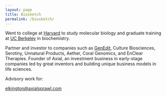 ```yaml
---
layout: page
title: Biosketch
permalink: /biosketch/
---
```


Went to college at [Harvard](https://molbio.mgh.harvard.edu/individual/1821) to study molecular biology and graduate training at [UC Berkeley](https://www.linkedin.com/in/joshua-elkington-b6b37b141/) in biochemistry.

Partner and investor to companies such as [GenEdit](http://www.genedit.com), Culture Biosciences, Serotiny, Unnatural Products, Aether, Coral Genomics, and EnClear Therapies. Founder of Axial, an investment business in early-stage companies led by great inventors and building unique business models in life sciences.

Advisory work for:



[elkington@axialsprawl.com](mailto:elkington@axialsprawl.com)
